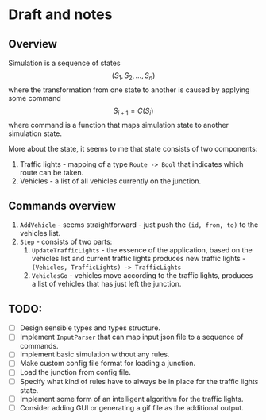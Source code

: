 # Draft and notes

## Overview
Simulation is a sequence of states  
$$
(S_1, S_2, \ldots, S_n)
$$
where the transformation from one state to another is caused by applying some command  
$$
S_{i+1} = C(S_i)
$$
where command is a function that maps simulation state to another simulation state.

More about the state, it seems to me that state consists of two components:
1. Traffic lights - mapping of a type `Route -> Bool` that indicates which route can be taken.
2. Vehicles - a list of all vehicles currently on the junction.

## Commands overview
1. `AddVehicle` - seems straightforward - just push the `(id, from, to)` to the vehicles list.
2. `Step` - consists of two parts:
   1. `UpdateTrafficLights` - the essence of the application, based on the vehicles list and current traffic lights produces new traffic lights -  `(Vehicles, TrafficLights) -> TrafficLights`
   2. `VehiclesGo` - vehicles move according to the traffic lights, produces a list of vehicles that has just left the junction.

## TODO:
- [ ] Design sensible types and types structure.
- [ ] Implement `InputParser` that can map input json file to a sequence of commands.
- [ ] Implement basic simulation without any rules.
- [ ] Make custom config file format for loading a junction.
- [ ] Load the junction from config file.
- [ ] Specify what kind of rules have to always be in place for the traffic lights state.
- [ ] Implement some form of an intelligent algorithm for the traffic lights.
- [ ] Consider adding GUI or generating a gif file as the additional output.
